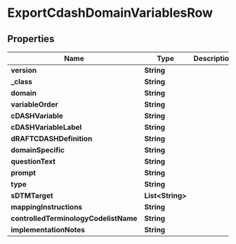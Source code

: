 

# ExportCdashDomainVariablesRow

## Properties

Name | Type | Description | Notes
------------ | ------------- | ------------- | -------------
**version** | **String** |  |  [optional]
**_class** | **String** |  |  [optional]
**domain** | **String** |  |  [optional]
**variableOrder** | **String** |  |  [optional]
**cDASHVariable** | **String** |  |  [optional]
**cDASHVariableLabel** | **String** |  |  [optional]
**dRAFTCDASHDefinition** | **String** |  |  [optional]
**domainSpecific** | **String** |  |  [optional]
**questionText** | **String** |  |  [optional]
**prompt** | **String** |  |  [optional]
**type** | **String** |  |  [optional]
**sDTMTarget** | **List&lt;String&gt;** |  |  [optional]
**mappingInstructions** | **String** |  |  [optional]
**controlledTerminologyCodelistName** | **String** |  |  [optional]
**implementationNotes** | **String** |  |  [optional]




